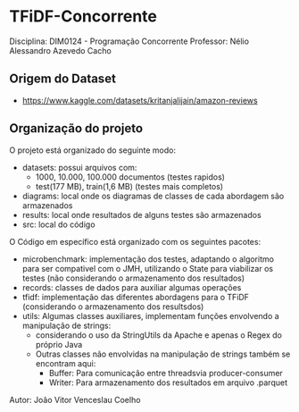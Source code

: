 # TFiDF-Concorrente

Disciplina: DIM0124 - Programação Concorrente
Professor: Nélio Alessandro Azevedo Cacho

## Origem do Dataset 
 - https://www.kaggle.com/datasets/kritanjalijain/amazon-reviews

## Organização do projeto

O projeto está organizado do seguinte modo:
 - datasets: possui arquivos com: 
   - 1000, 10.000, 100.000 documentos (testes rapidos)
   - test(177 MB), train(1,6 MB) (testes mais completos)
 - diagrams: local onde os diagramas de classes de cada abordagem são armazenados
 - results: local onde resultados de alguns testes são armazenados
 - src: local do código

O Código em específico está organizado com os seguintes pacotes:
 - microbenchmark: implementação dos testes, adaptando o algoritmo para ser compativel com o JMH, utilizando o State para viabilizar os testes (não considerando o armazenamento dos resultados)
 - records: classes de dados para auxiliar algumas operações
 - tfidf: implementação das diferentes abordagens para o TFiDF (considerando o armazenamento dos resultsdos)
 - utils: Algumas classes auxiliares, implementam funções envolvendo a manipulação de strings:
   - considerando o uso da StringUtils da Apache e apenas o Regex do próprio Java
   - Outras classes não envolvidas na manipulação de strings também se encontram aqui:
     - Buffer: Para comunicação entre threadsvia producer-consumer
     - Writer: Para armazenamento dos resultados em arquivo .parquet

Autor: João Vitor Venceslau Coelho